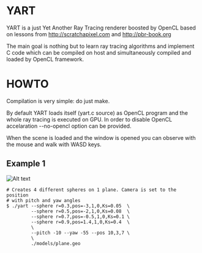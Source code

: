 # YART
YART is a just Yet Another Ray Tracing renderer boosted by OpenCL
based on lessons from http://scratchapixel.com and http://pbr-book.org

The main goal is nothing but to learn ray tracing algorithms and
implement C code which can be compiled on host and simultaneously
compiled and loaded by OpenCL framework.

# HOWTO

Compilation is very simple: do just make.

By default YART loads itself (yart.c source) as OpenCL program and the
whole ray tracing is executed on GPU. In order to disable OpenCL
accelaration --no-opencl option can be provided.

When the scene is loaded and the window is opened you can observe with
the mouse and walk with WASD keys.

## Example 1

![Alt text](https://i.imgur.com/paKdHNp.gif)

```
# Creates 4 different spheres on 1 plane. Camera is set to the position
# with pitch and yaw angles
$ ./yart --sphere r=0.3,pos=-3,1,0,Ks=0.05  \
         --sphere r=0.5,pos=-2,1,0,Ks=0.08  \
         --sphere r=0.7,pos=-0.5,1,0,Ks=0.1 \
         --sphere r=0.9,pos=1.4,1,0,Ks=0.4  \
         \
         --pitch -10 --yaw -55 --pos 10,3,7 \
         \
         ./models/plane.geo
```

